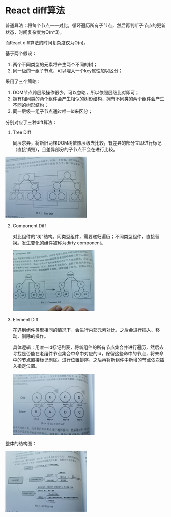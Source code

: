 # React diff算法

普通算法：将每个节点一一对比，循环遍历所有子节点，然后再判断子节点的更新状态，时间复杂度为O(n^3)。

而React diff算法的时间复杂度仅为O(n)。

基于两个假设：

1. 两个不同类型的元素将产生两个不同的树；
2. 同一级的一组子节点，可以埋入一个key属性加以区分；

采用了三个策略：

1. DOM节点跨层级操作很少，可以忽略，所以依照层级比对即可；
2. 拥有相同类的两个组件会产生相似的树形结构，拥有不同类的两个组件会产生不同的树形结构；
3. 同一层级一组子节点通过唯一id来区分；

分别对应了三种diff算法：

1. Tree Diff

   同层求异，将新旧两棵DOM树依照层级去比较，有差异的部分立即进行标记（直接销毁），且差异部分的子节点不会在进行比较。

<img src="images/IMG_20220706_144630.jpg" alt="IMG_20220706_144630" style="zoom: 25%;" />

2. Component Diff

   对比组件的“树”结构。同类型组件，需要递归遍历；不同类型组件，直接替换。发生变化的组件被称为dirty component。

   <img src="images/IMG_20220706_145322.jpg" style="zoom:25%;" />

3. Element Diff

   在遇到组件类型相同的情况下，会进行内部元素对比，之后会进行插入、移动、删除的操作。

   具体逻辑：用唯一id标记列表，将新组件的所有节点集合并进行遍历，然后去寻找是否能在老组件节点集合中命中对应的id，保留这些命中的节点，将未命中的节点直接标记删除。进行位置排序，之后再将新组件中新增的节点依次插入指定位置。

   <img src="images/IMG_20220706_150613.jpg" style="zoom:25%;" />



整体的结构图：

<img src="images/IMG_20220706_151222.jpg" style="zoom:25%;" />
